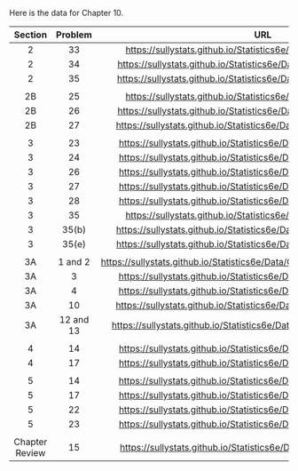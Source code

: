 Here is the data for Chapter 10. 

|Section|Problem|URL|
|:---:|:---:|:---:|
|2|33|<a>https://sullystats.github.io/Statistics6e/Data/Tornadoes_2017.csv</a><br/>|
|2|34|<a>https://sullystats.github.io/Statistics6e/Data/SullivanStatsSurveyII.csv</a><br/>|
|2|35|<a>https://sullystats.github.io/Statistics6e/Data/Chapter10/10_2_35.CSV</a><br/>|
| | |
|2B|25|<a>https://sullystats.github.io/Statistics6e/Data/Tornadoes_2017.csv</a><br/>|
|2B|26|<a>https://sullystats.github.io/Statistics6e/Data/SullivanStatsSurveyII.csv</a><br/>|
|2B|27|<a>https://sullystats.github.io/Statistics6e/Data/Chapter10/10_2B_27.csv</a><br/>|
| | |
|3|23|<a>https://sullystats.github.io/Statistics6e/Data/Chapter10/10_3_23.csv</a><br/>|
|3|24|<a>https://sullystats.github.io/Statistics6e/Data/Chapter10/10_3_24.csv</a><br/>|
|3|26|<a>https://sullystats.github.io/Statistics6e/Data/Chapter10/10_3_26.csv</a><br/>|
|3|27|<a>https://sullystats.github.io/Statistics6e/Data/Chapter10/10_3_27.csv</a><br/>|
|3|28|<a>https://sullystats.github.io/Statistics6e/Data/Chapter10/10_3_28.csv</a><br/>|
|3|35|<a>https://sullystats.github.io/Statistics6e/Data/Tornadoes_2017.csv</a><br/>|
|3|35(b)|<a>https://sullystats.github.io/Statistics6e/Data/Chapter10/10_3_35b.csv</a><br/>|
|3|35(e)|<a>https://sullystats.github.io/Statistics6e/Data/Chapter10/10_3_35e.csv</a><br/>|
| | |
|3A|1 and 2|<a>https://sullystats.github.io/Statistics6e/Data/Chapter10/HomeRuns_2018.csv</a><br/>|
|3A|3|<a>https://sullystats.github.io/Statistics6e/Data/Chapter10/10_3A_3.csv</a><br/>|
|3A|4|<a>https://sullystats.github.io/Statistics6e/Data/Chapter10/10_3A_4.csv</a><br/>|
|3A|10|<a>https://sullystats.github.io/Statistics6e/Data/Chapter10/10_3A_10.csv</a><br/>|
|3A|12 and 13|<a>https://sullystats.github.io/Statistics6e/Data/Chapter10/ChicagoTaxi.csv</a><br/>|
| | |
|4|14|<a>https://sullystats.github.io/Statistics6e/Data/Chapter10/10_4_14.csv</a><br/>|
|4|17|<a>https://sullystats.github.io/Statistics6e/Data/Chapter10/10_4_17.csv</a><br/>|
| | |
|5|14|<a>https://sullystats.github.io/Statistics6e/Data/SullivanStatsSurveyI.csv</a><br/>|
|5|17|<a>https://sullystats.github.io/Statistics6e/Data/Chapter10/10_5_17.csv</a><br/>|
|5|22|<a>https://sullystats.github.io/Statistics6e/Data/Chapter10/10_5_22.csv</a><br/>|
|5|23|<a>https://sullystats.github.io/Statistics6e/Data/Chapter10/10_5_23.csv</a><br/>|
| | |
|Chapter Review|15|<a>https://sullystats.github.io/Statistics6e/Data/Chapter10/10_r_15.csv</a><br/>|
